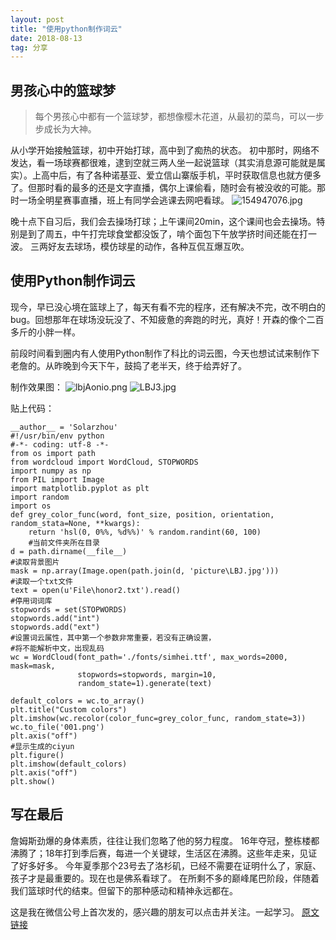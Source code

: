 ```yaml
---
layout: post
title: "使用python制作词云"
date: 2018-08-13
tag: 分享
---
```


## 男孩心中的篮球梦
> 每个男孩心中都有一个篮球梦，都想像樱木花道，从最初的菜鸟，可以一步步成长为大神。

从小学开始接触篮球，初中开始打球，高中到了痴热的状态。
初中那时，网络不发达，看一场球赛都很难，逮到空就三两人坐一起说篮球（其实消息源可能就是属实）。上高中后，有了各种诺基亚、爱立信山寨版手机，平时获取信息也就方便多了。但那时看的最多的还是文字直播，偶尔上课偷看，随时会有被没收的可能。那时一场全明星赛事直播，班上有同学会逃课去网吧看球。
![154947076.jpg](https://upload-images.jianshu.io/upload_images/12559062-66c899f00c1054a2.jpg?imageMogr2/auto-orient/strip%7CimageView2/2/w/1240)


晚十点下自习后，我们会去操场打球；上午课间20min，这个课间也会去操场。特别是到了周五，中午打完球食堂都没饭了，啃个面包下午放学挤时间还能在打一波。
三两好友去球场，模仿球星的动作，各种互侃互爆互吹。

## 使用Python制作词云
现今，早已没心境在篮球上了，每天有看不完的程序，还有解决不完，改不明白的bug。回想那年在球场没玩没了、不知疲惫的奔跑的时光，真好！开森的像个二百多斤的小胖一样。

前段时间看到圈内有人使用Python制作了科比的词云图，今天也想试试来制作下老詹的。从昨晚到今天下午，鼓捣了老半天，终于给弄好了。

制作效果图：
![lbjAonio.png](https://upload-images.jianshu.io/upload_images/12559062-1823e346d73ca457.png?imageMogr2/auto-orient/strip%7CimageView2/2/w/1240)
![LBJ3.jpg](https://upload-images.jianshu.io/upload_images/12559062-51dfa5681cc6c49a.jpg?imageMogr2/auto-orient/strip%7CimageView2/2/w/1240)


贴上代码：
```
__author__ = 'Solarzhou'
#!/usr/bin/env python
#-*- coding: utf-8 -*-
from os import path
from wordcloud import WordCloud, STOPWORDS
import numpy as np
from PIL import Image
import matplotlib.pyplot as plt
import random
import os
def grey_color_func(word, font_size, position, orientation, random_stata=None, **kwargs):
    return 'hsl(0, 0%%, %d%%)' % random.randint(60, 100)
    #当前文件夹所在目录
d = path.dirname(__file__)
#读取背景图片
mask = np.array(Image.open(path.join(d, 'picture\LBJ.jpg')))
#读取一个txt文件
text = open(u'File\honor2.txt').read()
#停用词词库
stopwords = set(STOPWORDS)
stopwords.add("int")
stopwords.add("ext")
#设置词云属性，其中第一个参数非常重要，若没有正确设置，
#将不能解析中文，出现乱码
wc = WordCloud(font_path='./fonts/simhei.ttf', max_words=2000, mask=mask,
               stopwords=stopwords, margin=10,
               random_state=1).generate(text)

default_colors = wc.to_array()
plt.title("Custom colors")
plt.imshow(wc.recolor(color_func=grey_color_func, random_state=3))
wc.to_file('001.png')
plt.axis("off")
#显示生成的ciyun
plt.figure()
plt.imshow(default_colors)
plt.axis("off")
plt.show()
```

## 写在最后
詹姆斯劲爆的身体素质，往往让我们忽略了他的努力程度。
16年夺冠，整栋楼都沸腾了；18年打到季后赛，每进一个关键球，生活区在沸腾。这些年走来，见证了好多好多。
今年夏季那个23号去了洛杉矶，已经不需要在证明什么了，家庭、孩子才是最重要的。现在也是佛系看球了。
在所剩不多的巅峰尾巴阶段，伴随着我们篮球时代的结束。但留下的那种感动和精神永远都在。

这是我在微信公号上首次发的，感兴趣的朋友可以点击并关注。一起学习。
[原文链接](https://mp.weixin.qq.com/s?__biz=MzU1ODY0NTY4OQ==&mid=2247483724&idx=1&sn=b5970878fc0409af4df184d9cccd4808&chksm=fc22299acb55a08c5b06e88fa18ce7eac40330ee2aa94c59bbe0fba2016c70a8ec57893adb68#rd)
















